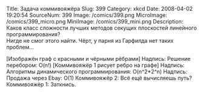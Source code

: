 Title: Задача коммивояжёра 
Slug: 399 
Category: xkcd 
Date: 2008-04-02 19:20:54 
SourceNum: 399 
Image: /comics/399.png 
MicroImage: /comics/399_micro.png 
MiniImage: /comics/399_mini.png 
Description: Каков класс сложности лучших методов секущих плоскостей линейного программирования?<br>Нигде не смог этого найти. Чёрт, у парня из Гарфилда нет таких проблем... 

[Изображён граф с красными и чёрными рёбрами]
Надпись: Решение перебором: O(n!)
[Коммивояжёр 1 рисует ребро на графе]
Надпись: Алгоритмы динамического программирования: O(n^2*2^n)
Надпись: Продажа через Ebay: O(1)
Коммивояжёр 2: Всё ещё вычисляешь путь? 
Коммивояжёр 1: Заткнись.
